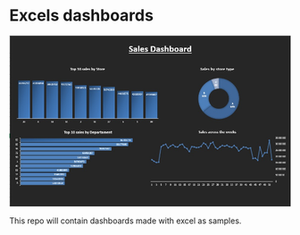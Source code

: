 # Excels dashboards

![dashboard.jpd](https://github.com/maxidiazbattan/excel/blob/main/dashboard.jpg)

This repo will contain dashboards made with excel as samples.
